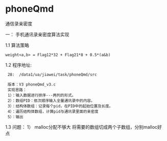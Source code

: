 phoneQmd
========

通信录亲密度

 一： 手机通讯录亲密度算法实现
 
1.1 算法策略

    weight<a,b> = Flag12*32 + Flag21*8 + 0.5*(a&b)
    
1.2 程序地址:

     28:  /data1/ua/jiawei/task/phoneQmd/src
     
     版本：V3 phoneQmd_v3.c
     实现思路：
     1）：输入数据进行排序---两列的形式。
     2）：数组PID：依次顺序输入全量通讯录中的内容。
     3）：结构体数组：记录每个pid，在PID中的起始位置及长度。
     4）：遍历结构体数组，计算pid与通讯录里面的亲密度
     5）：输出
1.3 问题：
    1） malloc分配不够大
        将需要的数组切成两个子数组，分别malloc好点
